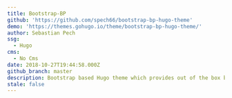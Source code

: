 ```yaml
---
title: Bootstrap-BP
github: 'https://github.com/spech66/bootstrap-bp-hugo-theme'
demo: 'https://themes.gohugo.io/theme/bootstrap-bp-hugo-theme/'
author: Sebastian Pech
ssg:
  - Hugo
cms:
  - No Cms
date: 2018-10-27T19:44:58.000Z
github_branch: master
description: Bootstrap based Hugo theme which provides out of the box best practices.
stale: false
---
```

